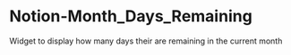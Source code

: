 # Notion-Month_Days_Remaining
Widget to display how many days their are remaining in the current month

